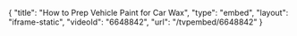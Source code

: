 {
    "title": "How to Prep Vehicle Paint for Car Wax",
    "type": "embed",
    "layout": "iframe-static",
    "videoId": "6648842",
    "url": "\/tvpembed\/6648842"
}